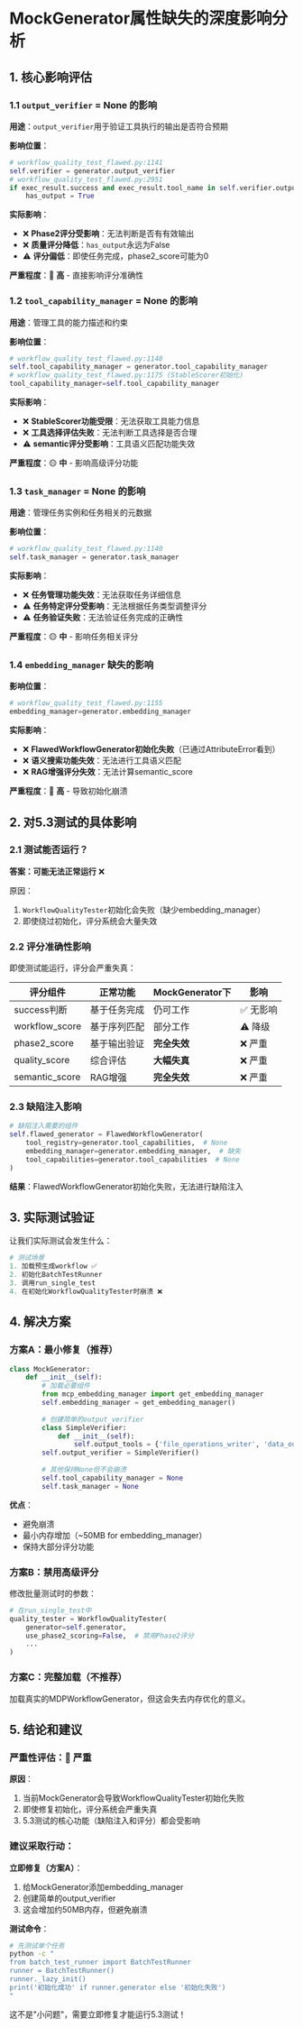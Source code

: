 # MockGenerator属性缺失的深度影响分析

## 1. 核心影响评估

### 1.1 `output_verifier` = None 的影响

**用途**：`output_verifier`用于验证工具执行的输出是否符合预期

**影响位置**：
```python
# workflow_quality_test_flawed.py:1141
self.verifier = generator.output_verifier
# workflow_quality_test_flawed.py:2951
if exec_result.success and exec_result.tool_name in self.verifier.output_tools:
    has_output = True
```

**实际影响**：
- ❌ **Phase2评分受影响**：无法判断是否有有效输出
- ❌ **质量评分降低**：`has_output`永远为False
- ⚠️ **评分偏低**：即使任务完成，phase2_score可能为0

**严重程度**：🔴 **高** - 直接影响评分准确性

### 1.2 `tool_capability_manager` = None 的影响

**用途**：管理工具的能力描述和约束

**影响位置**：
```python
# workflow_quality_test_flawed.py:1148
self.tool_capability_manager = generator.tool_capability_manager
# workflow_quality_test_flawed.py:1175 (StableScorer初始化)
tool_capability_manager=self.tool_capability_manager
```

**实际影响**：
- ❌ **StableScorer功能受限**：无法获取工具能力信息
- ❌ **工具选择评估失败**：无法判断工具选择是否合理
- ⚠️ **semantic评分受影响**：工具语义匹配功能失效

**严重程度**：🟡 **中** - 影响高级评分功能

### 1.3 `task_manager` = None 的影响

**用途**：管理任务实例和任务相关的元数据

**影响位置**：
```python
# workflow_quality_test_flawed.py:1140
self.task_manager = generator.task_manager
```

**实际影响**：
- ❌ **任务管理功能失效**：无法获取任务详细信息
- ⚠️ **任务特定评分受影响**：无法根据任务类型调整评分
- ⚠️ **任务验证失败**：无法验证任务完成的正确性

**严重程度**：🟡 **中** - 影响任务相关评分

### 1.4 `embedding_manager` 缺失的影响

**影响位置**：
```python
# workflow_quality_test_flawed.py:1155
embedding_manager=generator.embedding_manager
```

**实际影响**：
- ❌ **FlawedWorkflowGenerator初始化失败**（已通过AttributeError看到）
- ❌ **语义搜索功能失效**：无法进行工具语义匹配
- ❌ **RAG增强评分失效**：无法计算semantic_score

**严重程度**：🔴 **高** - 导致初始化崩溃

## 2. 对5.3测试的具体影响

### 2.1 测试能否运行？

**答案：可能无法正常运行** ❌

原因：
1. `WorkflowQualityTester`初始化会失败（缺少embedding_manager）
2. 即使绕过初始化，评分系统会大量失效

### 2.2 评分准确性影响

即使测试能运行，评分会严重失真：

| 评分组件 | 正常功能 | MockGenerator下 | 影响 |
|---------|---------|----------------|------|
| success判断 | 基于任务完成 | 仍可工作 | ✅ 无影响 |
| workflow_score | 基于序列匹配 | 部分工作 | ⚠️ 降级 |
| phase2_score | 基于输出验证 | **完全失效** | ❌ 严重 |
| quality_score | 综合评估 | **大幅失真** | ❌ 严重 |
| semantic_score | RAG增强 | **完全失效** | ❌ 严重 |

### 2.3 缺陷注入影响

```python
# 缺陷注入需要的组件
self.flawed_generator = FlawedWorkflowGenerator(
    tool_registry=generator.tool_capabilities,  # None
    embedding_manager=generator.embedding_manager,  # 缺失
    tool_capabilities=generator.tool_capabilities  # None
)
```

**结果**：FlawedWorkflowGenerator初始化失败，无法进行缺陷注入

## 3. 实际测试验证

让我们实际测试会发生什么：

```python
# 测试场景
1. 加载预生成workflow ✅
2. 初始化BatchTestRunner
3. 调用run_single_test
4. 在初始化WorkflowQualityTester时崩溃 ❌
```

## 4. 解决方案

### 方案A：最小修复（推荐）

```python
class MockGenerator:
    def __init__(self):
        # 加载必要组件
        from mcp_embedding_manager import get_embedding_manager
        self.embedding_manager = get_embedding_manager()
        
        # 创建简单的output_verifier
        class SimpleVerifier:
            def __init__(self):
                self.output_tools = {'file_operations_writer', 'data_output_saver'}
        self.output_verifier = SimpleVerifier()
        
        # 其他保持None但不会崩溃
        self.tool_capability_manager = None
        self.task_manager = None
```

**优点**：
- 避免崩溃
- 最小内存增加（~50MB for embedding_manager）
- 保持大部分评分功能

### 方案B：禁用高级评分

修改批量测试时的参数：
```python
# 在run_single_test中
quality_tester = WorkflowQualityTester(
    generator=self.generator,
    use_phase2_scoring=False,  # 禁用Phase2评分
    ...
)
```

### 方案C：完整加载（不推荐）

加载真实的MDPWorkflowGenerator，但这会失去内存优化的意义。

## 5. 结论和建议

### 严重性评估：🔴 **严重**

**原因**：
1. 当前MockGenerator会导致WorkflowQualityTester初始化失败
2. 即使修复初始化，评分系统会严重失真
3. 5.3测试的核心功能（缺陷注入和评分）都会受影响

### 建议采取行动：

**立即修复（方案A）**：
1. 给MockGenerator添加embedding_manager
2. 创建简单的output_verifier
3. 这会增加约50MB内存，但避免崩溃

**测试命令**：
```bash
# 先测试单个任务
python -c "
from batch_test_runner import BatchTestRunner
runner = BatchTestRunner()
runner._lazy_init()
print('初始化成功' if runner.generator else '初始化失败')
"
```

这不是"小问题"，需要立即修复才能运行5.3测试！